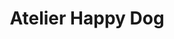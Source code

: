 ---
title: "Atelier Happy Dog"
url: /fleury-les-aubrais/atelier-happy-dog/
shop: toilettage des animaux
---